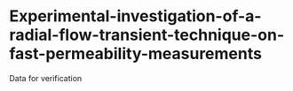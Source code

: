 # Experimental-investigation-of-a-radial-flow-transient-technique-on-fast-permeability-measurements
Data for verification
